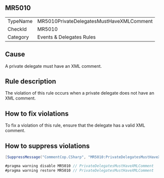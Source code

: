 ## MR5010

<table>
<tr>
  <td>TypeName</td>
  <td>MR5010PrivateDelegatesMustHaveXMLComment</td>
</tr>
<tr>
  <td>CheckId</td>
  <td>MR5010</td>
</tr>
<tr>
  <td>Category</td>
  <td>Events & Delegates Rules</td>
</tr>
</table>

## Cause

A private delegate must have an XML comment.

## Rule description

The violation of this rule occurs when a private delegate does not have an XML comment.

## How to fix violations

To fix a violation of this rule, ensure that the delegate has a valid XML comment.

## How to suppress violations

```csharp
[SuppressMessage("CommentCop.CSharp", "MR5010:PrivateDelegatesMustHaveXMLComment", Justification = "Reviewed.")]
```

```csharp
#pragma warning disable MR5010 // PrivateDelegatesMustHaveXMLComment
#pragma warning restore MR5010 // PrivateDelegatesMustHaveXMLComment
```